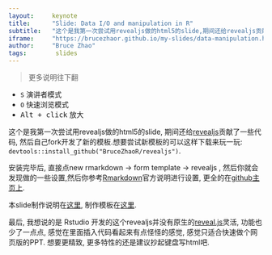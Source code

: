 ```yaml
---
layout:     keynote
title:      "Slide: Data I/O and manipulation in R"
subtitle:   "这个是我第一次尝试用revealjs做的html5的slide,期间还给revealjs贡献了一些代码, 然后自己还开发了新的模板,想要瞧瞧究竟有多炫酷, 请大胆戳我."
iframe:     "https://brucezhaor.github.io/my-slides/data-manipulation.html#/"
author:     "Bruce Zhao"
tags:        slides
---
```


> 更多说明往下翻

<ul>
<li><code>S</code> 演讲者模式</li>
<li><code>O</code> 快速浏览模式</li>
<li><kbd>Alt + click</kbd> 放大</li>
</ul> 

这个是我第一次尝试用revealjs做的html5的slide, 期间还给[revealjs](https://github.com/rstudio/revealjs)贡献了一些代码, 然后自己fork开发了新的模板.想要尝试新模板的可以这样下载来玩一玩: <code>devtools::install_github("BruceZhaoR/revealjs")</code>.

安装完毕后, 直接点new rmarkdown -> form template -> revealjs , 然后你就会发现做的一些设置,然后你参考[Rmarkdown](http://rmarkdown.rstudio.com/revealjs_presentation_format.html)官方说明进行设置, 更全的在[github主页上](https://github.com/rstudio/revealjs/blob/master/README.md).

本slide制作说明在[这里](https://github.com/BruceZhaoR/my-slides/blob/master/revealjs/instruction.md), 制作模板在[这里](https://github.com/BruceZhaoR/my-slides/blob/master/revealjs/template.Rmd).

最后, 我想说的是 Rstudio 开发的这个revealjs并没有原生的[reveal.js](https://github.com/hakimel/reveal.js)灵活, 功能也少了一点点, 感觉在里面插入代码看起来有点怪怪的感觉, 感觉只适合快速做个网页版的PPT. 想要更精致, 更多特性的还是建议抄起键盘写html吧.